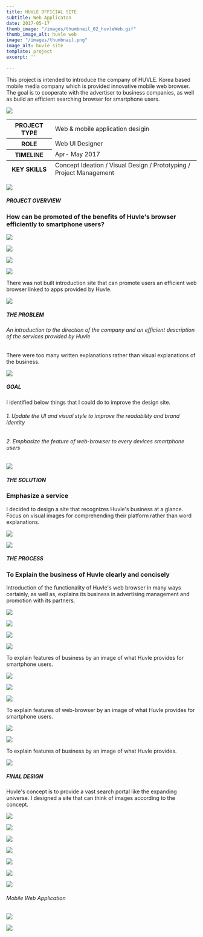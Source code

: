 ```yaml
---
title: HUVLE OFFICIAL SITE
subtitle: Web Applicaton
date: 2017-05-17
thumb_image: "/images/thumbnail_02_huvleWeb.gif"
thumb_image_alt: huvle web
image: "/images/thumbnail.png"
image_alt: huvle site
template: project
excerpt: ''

---
```

This project is intended to introduce the company of HUVLE. Korea based mobile media company which is provided innovative mobile web browser.  The goal is to cooperate with the advertiser to business companies, as well as build an efficient searching browser for smartphone users.

![](/images/empty_150.png)

<table>  
<thead>  
</thead>  
<tbody>  
<tr>  
<th>PROJECT TYPE</th>  
<td>Web & mobile application desigin</td>  
</tr>  
<tr>  
<th>ROLE</th>  
<td>Web UI Designer</td>  
</tr>  
<tr>  
<th>TIMELINE</th>  
<td>Apr- May 2017</td>  
</tr>  
</tbody>  
<tfoot>  
<tr>  
<th>KEY SKILLS</th>  
<td>Concept Ideation / Visual Design / Prototyping / Project Management</td>  
</tr>  
</tfoot>  
</table>

![](/images/empty_150.png)

##### PROJECT OVERVIEW

### How can be promoted of the benefits of Huvle's browser efficiently to smartphone users?

![](/images/empty_100.png)

![](/images/detail_02.png)

![](/images/detail_03.png)

![](/images/empty_100.png)

There was not built introduction site that can promote users an efficient web browser linked to apps provided by Huvle.

![](/images/empty_150.png)

##### THE PROBLEM

###### An introduction to the direction of the company and an efficient description of the services provided by Huvle

There were too many written explanations rather than visual explanations of the business. 

![](/images/empty_150.png)

##### GOAL

I identified below things that I could do to improve the design site.

###### 1. Update the UI and visual style to improve the readability and brand identity

###### 2. Emphasize the feature of web-browser to every devices smartphone users

![](/images/empty_150.png)

##### THE SOLUTION

### Emphasize a service

I decided to design a site that recognizes Huvle's business at a glance. Focus on visual images for comprehending their platform rather than word explanations.

![](/images/problem.gif)

![](/images/empty_150.png)

##### THE PROCESS

### To Explain the business of Huvle clearly and concisely

Introduction of the functionality of Huvle's web browser in many ways certainly, as well as, explains its business in advertising management and promotion with its partners.

![](/images/empty_100.png)

![](/images/process_01-1.png)

![](/images/empty_100.png)

![](/images/process_02-1.png)

To explain features of business by an image of what Huvle provides for smartphone users.

![](/images/empty_100.png)

![](/images/process_03_2.png)

![](/images/process_04-1.png)

To explain features of web-browser by an image of what Huvle provides for smartphone users.

![](/images/empty_100.png)

![](/images/huvle_process_05.png)

To explain features of business by an image of what Huvle provides.

![](/images/empty_150.png)

##### FINAL DESIGN

Huvle's concept is to provide a vast search portal like the expanding universe. I designed a site that can think of images according to the concept.

![](/images/empty_100.png)

![](/images/final_01-1.gif)

![](/images/empty_100.png)

![](/images/final_02-1.gif)

![](/images/empty_100.png)

![](/images/final_03-1.gif)

![](/images/empty_100.png)

###### Mobile Web Application

![](/images/empty_100.png)

![](/images/final_mobile_01.png)